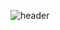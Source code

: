 ![header](https://capsule-render.vercel.app/api?type=waving&color=0:ddeeff,100:ffddee&height=300&section=header&text=👊%20GERONIMO%20👊&fontSize=80&animation=fadeIn&fontAlignY=38&desc=Welcome%20to%20yoojin's%20sweethome&descAlignY=51&descAlign=62)
